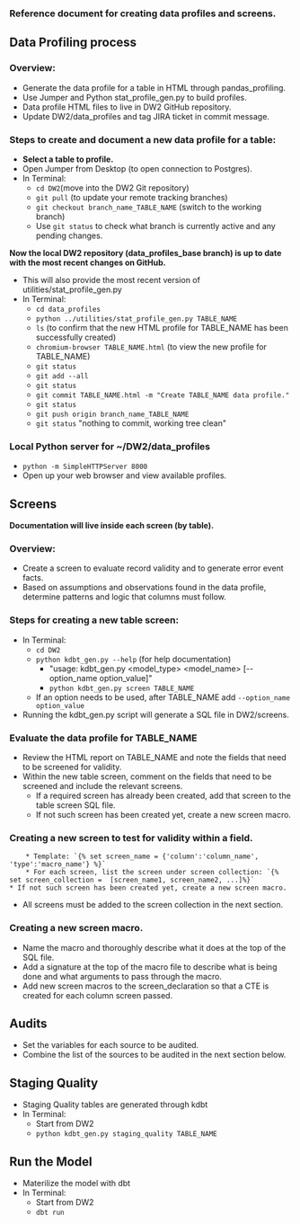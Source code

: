 ### Reference document for creating data profiles and screens.

## Data Profiling process
### Overview:
* Generate the data profile for a table in HTML through pandas_profiling.
* Use Jumper and Python stat_profile_gen.py to build profiles.
* Data profile HTML files to live in DW2 GitHub repository.
* Update DW2/data_profiles and tag JIRA ticket in commit message.

### Steps to create and document a new data profile for a table:
* **Select a table to profile.**
* Open Jumper from Desktop (to open connection to Postgres).
* In Terminal:
    * `cd DW2`(move into the DW2 Git repository)
    * `git pull` (to update your remote tracking branches)
    * `git checkout branch_name_TABLE_NAME` (switch to the working branch)
    * Use `git status` to check what branch is currently active and any pending changes.

**Now the local DW2 repository (data_profiles_base branch) is up to date with the most recent changes on GitHub.**
* This will also provide the most recent version of utilities/stat_profile_gen.py
* In Terminal:
    * `cd data_profiles`
    * `python ../utilities/stat_profile_gen.py TABLE_NAME`
    * `ls` (to confirm that the new HTML profile for TABLE_NAME has been successfully created)
    * `chromium-browser TABLE_NAME.html` (to view the new profile for TABLE_NAME)
    * `git status`
    * `git add --all`
    * `git status`
    * `git commit TABLE_NAME.html -m "Create TABLE_NAME data profile."`
    * `git status`
    * `git push origin branch_name_TABLE_NAME`
    * `git status` "nothing to commit, working tree clean"

### Local Python server for ~/DW2/data_profiles
* `python -m SimpleHTTPServer 8000`
* Open up your web browser and view available profiles.


## Screens
**Documentation will live inside each screen (by table).**
### Overview:
* Create a screen to evaluate record validity and to generate error event facts.
* Based on assumptions and observations found in the data profile, determine patterns and logic that columns must follow.

### Steps for creating a new table screen:
* In Terminal:
    * `cd DW2`
    * `python kdbt_gen.py --help` (for help documentation)
        * "usage: kdbt_gen.py <model_type> <model_name> [--option_name option_value]"
        * `python kdbt_gen.py screen TABLE_NAME`
    * If an option needs to be used, after TABLE_NAME add `--option_name option_value`
* Running the kdbt_gen.py script will generate a SQL file in DW2/screens.

### Evaluate the data profile for TABLE_NAME
* Review the HTML report on TABLE_NAME and note the fields that need to be screened for validity.
* Within the new table screen, comment on the fields that need to be screened and include the relevant screens.
    * If a required screen has already been created, add that screen to the table screen SQL file.
    * If not such screen has been created yet, create a new screen macro.

### Creating a new screen to test for validity within a field.
        * Template: `{% set screen_name = {'column':'column_name', 'type':'macro_name'} %}`
        * For each screen, list the screen under screen collection: `{% set screen_collection =  [screen_name1, screen_name2, ...]%}`
    * If not such screen has been created yet, create a new screen macro.
* All screens must be added to the screen collection in the next section.

### Creating a new screen macro.
* Name the macro and thoroughly describe what it does at the top of the SQL file.
* Add a signature at the top of the macro file to describe what is being done and what arguments to pass through the macro.
* Add new screen macros to the screen_declaration so that a CTE is created for each column screen passed.


## Audits
* Set the variables for each source to be audited.
* Combine the list of the sources to be audited in the next section below.


## Staging Quality
* Staging Quality tables are generated through kdbt
* In Terminal:
    * Start from DW2
    * `python kdbt_gen.py staging_quality TABLE_NAME`


## Run the Model
* Materilize the model with dbt
* In Terminal:
    * Start from DW2
    * `dbt run`
